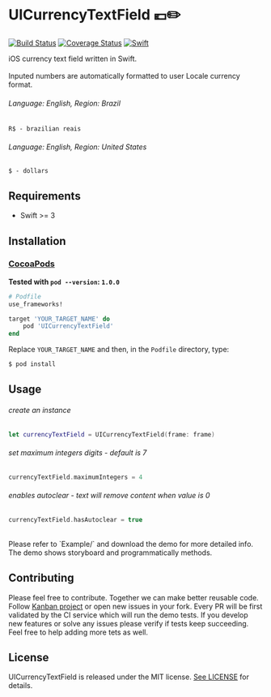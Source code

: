 UICurrencyTextField 💶✏️
======================================
[![Build Status](https://travis-ci.org/marinofelipe/UICurrencyTextField.svg?branch=master)](https://travis-ci.org/marinofelipe/UICurrencyTextField)
[![Coverage Status](https://coveralls.io/repos/github/marinofelipe/UICurrencyTextField/badge.svg?branch=chore%2Ffastlane_and_ci)](https://coveralls.io/github/marinofelipe/UICurrencyTextField?branch=chore%2Ffastlane_and_ci)
<a href="https://swift.org"><img src="https://img.shields.io/badge/Swift-4.1-orange.svg?style=flat" alt="Swift" /></a>

iOS currency text field written in Swift.  
<br>
Inputed numbers are automatically formatted to user Locale currency format.  
###### Language: English, Region: Brazil  
`R$ - brazilian reais`  
###### Language: English, Region: United States  
`$ - dollars`

## Requirements

* Swift >= 3

## Installation

### [CocoaPods](https://guides.cocoapods.org/using/using-cocoapods.html)

**Tested with `pod --version`: `1.0.0`**

```ruby
# Podfile
use_frameworks!

target 'YOUR_TARGET_NAME' do
    pod 'UICurrencyTextField'
end
```

Replace `YOUR_TARGET_NAME` and then, in the `Podfile` directory, type:

```bash
$ pod install
```

## Usage

###### create an instance
```swift
let currencyTextField = UICurrencyTextField(frame: frame)
```  

###### set maximum integers digits - default is 7
```swift
currencyTextField.maximumIntegers = 4
```

###### enables autoclear - text will remove content when value is 0
```swift
currencyTextField.hasAutoclear = true
``` 
<br>
Please refer to `Example/` and download the demo for more detailed info.
The demo shows storyboard and programmatically methods.

## Contributing
Please feel free to contribute. Together we can make better reusable code.
Follow [Kanban project](https://github.com/marinofelipe/UICurrencyTextField/projects/1) or open new issues in your fork.
Every PR will be first validated by the CI service which will run the demo tests.
If you develop new features or solve any issues please verify if tests keep succeeding. Feel free to help adding more tets as well.

## License
UICurrencyTextField is released under the MIT license. [See LICENSE](https://github.com/marinofelipe/UICurrencyTextField/blob/master/LICENSE) for details.
